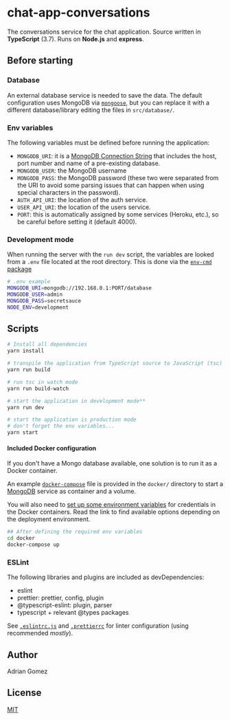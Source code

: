 # chat-app-conversations

The conversations service for the chat application. Source written in **TypeScript** (3.7). Runs on **Node.js** and **express**.

## Before starting

### Database

An external database service is needed to save the data.
The default configuration uses MongoDB via [`mongoose`](https://mongoosejs.com/), but you can replace it with a different database/library editing the files in `src/database/`.

### Env variables

The following variables must be defined before running the application:
- `MONGODB_URI`: it is a [MongoDB Connection String](https://docs.mongodb.com/manual/reference/connection-string/) that includes the host, port number and name of a pre-existing database.
- `MONGODB_USER`: the MongoDB username
- `MONGODB_PASS`: the MongoDB password (these two were separated from the URI to avoid some parsing issues that can happen when using special characters in the password).
- `AUTH_API_URI`: the location of the auth service.
- `USER_API_URI`: the location of the users service.
- `PORT`: this is automatically assigned by some services (Heroku, etc.), so be careful before setting it (default 4000).

### Development mode

When running the server with the `run dev` script, the variables are looked from a `.env` file located at the root directory. This is done via the [`env-cmd` package](https://github.com/toddbluhm/env-cmd)

```sh
# .env example
MONGODB_URI=mongodb://192.168.0.1:PORT/database
MONGODB_USER=admin
MONGODB_PASS=secretsauce
NODE_ENV=development
```

## Scripts

```sh
# Install all dependencies
yarn install

# transpile the application from TypeScript source to JavaScript (tsc)
yarn run build

# run tsc in watch mode
yarn run build-watch

# start the application in development mode**
yarn run dev

# start the application is production mode
# don't forget the env variables...
yarn start
```

#### Included Docker configuration

If you don't have a Mongo database available, one solution is to run it as a Docker container.

An example [`docker-compose`](https://docs.docker.com/compose/) file is provided in the `docker/` directory to start a [MongoDB](https://hub.docker.com/_/mongo) service as container and a volume.

You will also need to [set up some environment variables](https://docs.docker.com/compose/environment-variables/) for credentials in the Docker containers. Read the link to find available options depending on the deployment environment.

```sh
## After defining the required env variables
cd docker
docker-compose up
```

### ESLint

The following libraries and plugins are included as devDependencies:
- eslint
- prettier: prettier, config, plugin
- @typescript-eslint: plugin, parser
- typescript + relevant @types packages

See [`.eslintrc.js`](.eslintrc.js) and [`.prettierrc`](.prettierrc) for linter configuration (using recommended *mostly*).

## Author

Adrian Gomez

## License

[MIT](LICENSE)